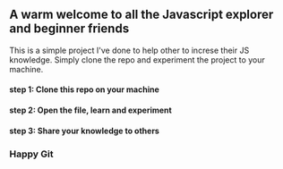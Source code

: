 ## A warm welcome to all the Javascript explorer and beginner friends

This is a simple project I've done to help other to increse their JS knowledge. Simply clone the repo and experiment the project to your machine.

#### step 1: Clone this repo on your machine
#### step 2: Open the file, learn and experiment
#### step 3: Share your knowledge to others

### Happy Git
